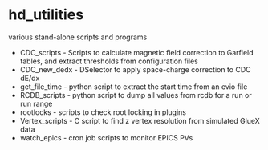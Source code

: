 # hd_utilities
various stand-alone scripts and programs

* CDC_scripts - Scripts to calculate magnetic field correction to Garfield tables, and extract thresholds from configuration files
* CDC_new_dedx - DSelector to apply space-charge correction to CDC dE/dx
* get_file_time - python script to extract the start time from an evio file
* RCDB_scripts - python script to dump all values from rcdb for a run or run range
* rootlocks - scripts to check root locking in plugins
* Vertex_scripts - C script to find z vertex resolution from simulated GlueX data
* watch_epics - cron job scripts to monitor EPICS PVs
